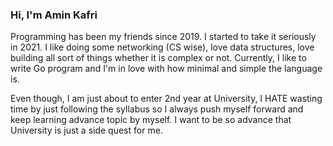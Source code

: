 ### Hi, I'm Amin Kafri

Programming has been my friends since 2019. I started to take it seriously in 2021. I like doing some networking (CS wise), love data structures, love building all sort of things whether it is complex or not. Currently, I like to write Go program and I'm in love with how minimal and simple the language is. 

Even though, I am just about to enter 2nd year at University, I HATE wasting time by just following the syllabus so I always push myself forward and keep learning advance topic by myself. I want to be so advance that University is just a side quest for me.
